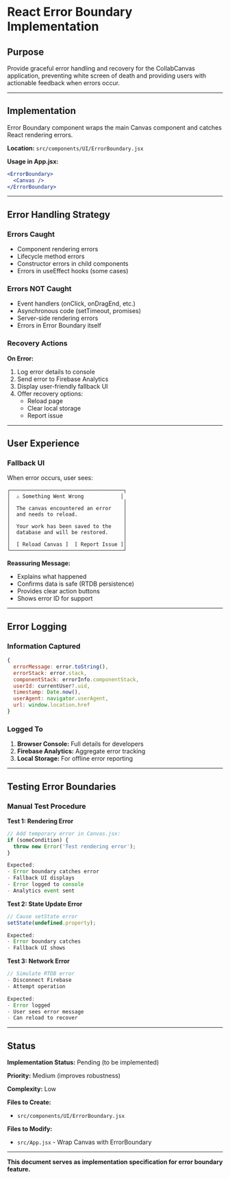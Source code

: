 # React Error Boundary Implementation

## Purpose

Provide graceful error handling and recovery for the CollabCanvas application, preventing white screen of death and providing users with actionable feedback when errors occur.

---

## Implementation

Error Boundary component wraps the main Canvas component and catches React rendering errors.

**Location:** `src/components/UI/ErrorBoundary.jsx`

**Usage in App.jsx:**
```jsx
<ErrorBoundary>
  <Canvas />
</ErrorBoundary>
```

---

## Error Handling Strategy

### Errors Caught

- Component rendering errors
- Lifecycle method errors
- Constructor errors in child components
- Errors in useEffect hooks (some cases)

### Errors NOT Caught

- Event handlers (onClick, onDragEnd, etc.)
- Asynchronous code (setTimeout, promises)
- Server-side rendering errors
- Errors in Error Boundary itself

### Recovery Actions

**On Error:**
1. Log error details to console
2. Send error to Firebase Analytics
3. Display user-friendly fallback UI
4. Offer recovery options:
   - Reload page
   - Clear local storage
   - Report issue

---

## User Experience

### Fallback UI

When error occurs, user sees:
```
┌─────────────────────────────────────┐
│  ⚠️ Something Went Wrong            │
│                                     │
│  The canvas encountered an error    │
│  and needs to reload.               │
│                                     │
│  Your work has been saved to the    │
│  database and will be restored.     │
│                                     │
│  [ Reload Canvas ]  [ Report Issue ]│
└─────────────────────────────────────┘
```

**Reassuring Message:**
- Explains what happened
- Confirms data is safe (RTDB persistence)
- Provides clear action buttons
- Shows error ID for support

---

## Error Logging

### Information Captured

```javascript
{
  errorMessage: error.toString(),
  errorStack: error.stack,
  componentStack: errorInfo.componentStack,
  userId: currentUser?.uid,
  timestamp: Date.now(),
  userAgent: navigator.userAgent,
  url: window.location.href
}
```

### Logged To

1. **Browser Console:** Full details for developers
2. **Firebase Analytics:** Aggregate error tracking
3. **Local Storage:** For offline error reporting

---

## Testing Error Boundaries

### Manual Test Procedure

**Test 1: Rendering Error**
```jsx
// Add temporary error in Canvas.jsx:
if (someCondition) {
  throw new Error('Test rendering error');
}

Expected:
- Error boundary catches error
- Fallback UI displays
- Error logged to console
- Analytics event sent
```

**Test 2: State Update Error**
```jsx
// Cause setState error
setState(undefined.property);

Expected:
- Error boundary catches
- Fallback UI shows
```

**Test 3: Network Error**
```jsx
// Simulate RTDB error
- Disconnect Firebase
- Attempt operation

Expected:
- Error logged
- User sees error message
- Can reload to recover
```

---

## Status

**Implementation Status:** Pending (to be implemented)

**Priority:** Medium (improves robustness)

**Complexity:** Low

**Files to Create:**
- `src/components/UI/ErrorBoundary.jsx`

**Files to Modify:**
- `src/App.jsx` - Wrap Canvas with ErrorBoundary

---

**This document serves as implementation specification for error boundary feature.**

